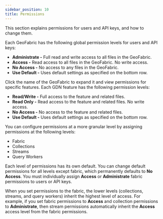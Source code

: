 ```yaml
---
sidebar_position: 10
title: Permissions
---
```


This section explains permissions for users and API keys, and how to change them.

Each GeoFabric has the following global permission levels for users and API keys:

- **Administrate -** Full read and write access to all files in the GeoFabric.
- **Access -** Read access to all files in the GeoFabric. No write access.
- **No Access -** No access to any files in the GeoFabric.
- **Use Default -** Uses default settings as specified on the bottom row.

Click the name of the GeoFabric to expand it and view permissions for specific features. Each GDN feature has the following permission levels:

- **Read/Write -** Full access to the feature and related files.
- **Read Only -** Read access to the feature and related files. No write access.
- **No Access -** No access to the feature and related files.
- **Use Default -** Uses default settings as specified on the bottom row.

You can configure permissions at a more granular level by assigning permissions at the following levels:

- Fabric
- Collections
- Streams
- Query Workers

Each level of permissions has its own default. You can change default permissions for all levels except fabric, which permanently defaults to **No Access**. You must individually assign **Access** or **Administrate** fabric permissions to users or API keys.

When you set permissions to the fabric, the lower levels (collections, streams, and query workers) inherit the highest level of access. For example, if you set fabric permissions to **Access** and collection permissions to **Administrate**, then stream permissions automatically inherit the **Access** access level from the fabric permissions.
